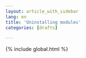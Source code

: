 ```yaml
---
layout: article_with_sidebar
lang: en
title: 'Uninstalling modules'
categories: [drafts]

---
```


{% include global.html %}


